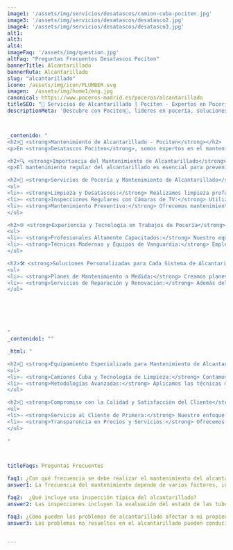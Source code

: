 ```yaml
---
image1: '/assets/img/servicios/desatascos/camion-cuba-pociten.jpg'
image3: '/assets/img/servicios/desatascos/desatasco2.jpg'
image4: '/assets/img/servicios/desatascos/desatasco3.jpg'
alt1: 
alt3:
alt4:
imageFaq: '/assets/img/question.jpg'
altFaq: "Preguntas Frecuentes Desatascos Pociten"
bannerTitle: Alcantarillado
bannerRuta: Alcantarillado
slug: "alcantarillado"
icono: /assets/img/icon/PLUMBER.svg
imagen:  /assets/img/home1/eng.jpg
canonical: https://www.poceros-madrid.es/poceros/alcantarillado
titleSEO: "🚧 Servicios de Alcantarillado | Pociten - Expertos en Pocería 🛠️"
descriptionMeta: 'Descubre con Pociten🌟, líderes en pocería, soluciones eficientes para el alcantarillado. Mantenimiento y reparación con tecnología avanzada. ¡Contáctanos! 📞'



_contenido: "
<h2>🚧 <strong>Mantenimiento de Alcantarillado - Pociten</strong></h2>
<p>En <strong>Desatascos Pociten</strong>, somos expertos en el mantenimiento de alcantarillado y en la realización de trabajos de <a href='https://www.desatascos-madrid.com/services/poceros-madrid'>poceros</a>. Ofrecemos un servicio integral para garantizar el funcionamiento óptimo y la longevidad de los sistemas de alcantarillado.</p>

<h2>🔍 <strong>Importancia del Mantenimiento de Alcantarillado</strong></h2>
<p>El mantenimiento regular del alcantarillado es esencial para prevenir atascos, inundaciones y otros problemas relacionados. En Desatascos Pociten, entendemos la importancia de un sistema de alcantarillado bien mantenido para la salud pública y el medio ambiente.</p>

<h2>👷 <strong>Servicios de Pocería y Mantenimiento de Alcantarillado</strong></h2>
<ul>
<li>⇨ <strong>Limpieza y Desatascos:</strong> Realizamos limpieza profunda y desatascos para prevenir obstrucciones y asegurar un flujo eficiente.</li><br>
<li>⇨ <strong>Inspecciones Regulares con Cámaras de TV:</strong> Utilizamos tecnología avanzada para inspecciones precisas y detección temprana de problemas.</li><br>
<li>⇨ <strong>Mantenimiento Preventivo:</strong> Ofrecemos mantenimiento preventivo para evitar problemas mayores y costosos en el futuro.</li><br>
</ul>

<h2>🌐 <strong>Experiencia y Tecnología en Trabajos de Pocería</strong></h2>
<ul>
<li>⇨ <strong>Profesionales Altamente Capacitados:</strong> Nuestro equipo tiene la experiencia y la capacitación necesaria para manejar todo tipo de sistemas de alcantarillado.</li><br>
<li>⇨ <strong>Técnicas Modernas y Equipos de Vanguardia:</strong> Empleamos las mejores prácticas y tecnologías actuales en todos nuestros servicios.</li><br>
</ul>

<h2>🛠️ <strong>Soluciones Personalizadas para Cada Sistema de Alcantarillado</strong></h2>
<ul>
<li>⇨ <strong>Planes de Mantenimiento a Medida:</strong> Creamos planes de mantenimiento personalizados según las necesidades específicas de cada sistema.</li><br>
<li>⇨ <strong>Servicios de Reparación y Renovación:</strong> Además del mantenimiento, ofrecemos reparaciones y renovaciones para mejorar la eficiencia y seguridad de los sistemas de alcantarillado.</li><br>
</ul>






"
_contenido1: ""

_html: "

<h2>🚚 <strong>Equipamiento Especializado para Mantenimiento de Alcantarillado</strong></h2>
<ul>
<li>⇨ <strong>Camiones Cuba y Tecnología de Limpieza:</strong> Contamos con camiones cuba y equipos avanzados para una limpieza profunda y efectiva.</li><br>
<li>⇨ <strong>Metodologías Avanzadas:</strong> Aplicamos las técnicas más avanzadas para garantizar la calidad y eficacia de nuestro trabajo.</li><br>
</ul>

<h2>💼 <strong>Compromiso con la Calidad y Satisfacción del Cliente</strong></h2>
<ul>
<li>⇨ <strong>Servicio al Cliente de Primera:</strong> Nuestro enfoque está en satisfacer y superar las expectativas de nuestros clientes.</li><br>
<li>⇨ <strong>Transparencia en Precios y Servicios:</strong> Ofrecemos precios justos y presupuestos claros en todos nuestros servicios de mantenimiento de alcantarillado.</li><br>
</ul>
	    
"



titleFaqs: Preguntas Frecuentes

faq1: ¿Con qué frecuencia se debe realizar el mantenimiento del alcantarillado?
answer1: La frecuencia del mantenimiento depende de varios factores, incluyendo el uso y la edad del sistema. Ofrecemos asesoramiento personalizado para determinar el mejor programa de mantenimiento.

faq2:  ¿Qué incluye una inspección típica del alcantarillado?
answer2: Las inspecciones incluyen la evaluación del estado de las tuberías, la detección de obstrucciones o daños, y recomendaciones para cualquier reparación o mantenimiento necesario.

faq3: ¿Cómo pueden los problemas de alcantarillado afectar a mi propiedad?
answer3: Los problemas no resueltos en el alcantarillado pueden conducir a atascos, malos olores, inundaciones y daños estructurales.


---
```

